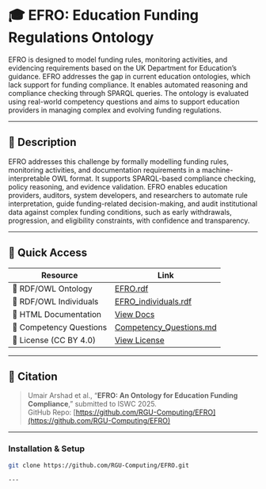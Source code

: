 # 🎓 EFRO: Education Funding Regulations Ontology

EFRO is designed to model funding rules, monitoring activities, and evidencing requirements based on the UK Department for Education’s guidance. EFRO addresses the gap in current education ontologies, which lack support for funding compliance. It enables automated reasoning and compliance checking through SPARQL queries. The ontology is evaluated using real-world competency questions and aims to support education providers in managing complex and evolving funding regulations.


---

## 📘 Description

 EFRO addresses this challenge by formally modelling funding rules, monitoring activities, and documentation requirements in a machine-interpretable OWL format. It supports SPARQL-based compliance checking, policy reasoning, and evidence validation. EFRO enables education providers, auditors, system developers, and researchers to automate rule interpretation, guide funding-related decision-making, and audit institutional data against complex funding conditions, such as early withdrawals, progression, and eligibility constraints, with confidence and transparency.

---


## 📂 Quick Access

| Resource                           | Link |
|------------------------------------|------|
| 🔗 RDF/OWL Ontology                | [EFRO.rdf](https://github.com/RGU-Computing/EFRO/blob/main/EFRO/EFRO.rdf) |
| 🔗 RDF/OWL Individuals             | [EFRO_individuals.rdf](https://github.com/RGU-Computing/EFRO/blob/main/EFRO/EFRO_individuals.rdf) |
| 📖 HTML Documentation              | [View Docs](https://rgu-computing.github.io/EFRO/) |
| 🧪 Competency Questions            | [Competency_Questions.md](./Competency_Questions.md) |
| 📄 License (CC BY 4.0)             | [View License](https://creativecommons.org/licenses/by/4.0/) |


---

## 🧾 Citation

> Umair Arshad et al., “**EFRO: An Ontology for Education Funding Compliance**,” submitted to ISWC 2025.  
> GitHub Repo: [https://github.com/RGU-Computing/EFRO](https://github.com/RGU-Computing/EFRO)

---

### Installation & Setup

```bash
git clone https://github.com/RGU-Computing/EFRO.git

---


